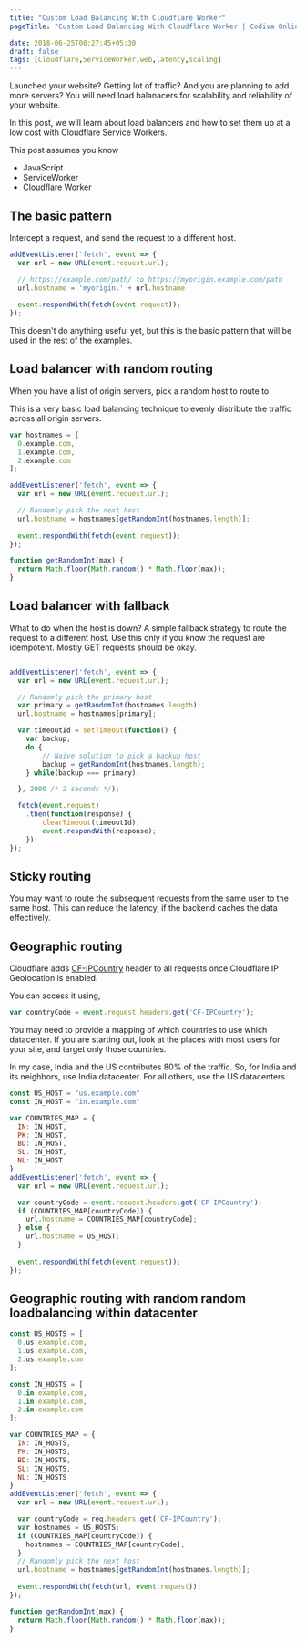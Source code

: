 ```yaml
---
title: "Custom Load Balancing With Cloudflare Worker"
pageTitle: "Custom Load Balancing With Cloudflare Worker | Codiva Online Compiler Blog"

date: 2018-06-25T00:27:45+05:30
draft: false
tags: [Cloudflare,ServiceWorker,web,latency,scaling]
---
```

Launched your website? Getting lot of traffic? And you are planning to add more servers? You will need load balanacers for scalability and reliability of your website.

In this post, we will learn about load balancers and how to set them up at a low cost with Cloudflare Service Workers.
<!--more-->

This post assumes you know

*  JavaScript
*  ServiceWorker
*  Cloudflare Worker

## The basic pattern

Intercept a request, and send the request to a different host.

```javascript
addEventListener('fetch', event => {
  var url = new URL(event.request.url);

  // https://example.com/path/ to https://myorigin.example.com/path
  url.hostname = 'myorigin.' + url.hostname
  
  event.respondWith(fetch(event.request));
});

```
This doesn't do anything useful yet, but this is the basic pattern that will be used in the rest of the examples.

## Load balancer with random routing

When you have a list of origin servers, pick a random host to route to.

This is a very basic load balancing technique to evenly distribute the traffic across all origin servers.

```javascript
var hostnames = [
  0.example.com,
  1.example.com,
  2.example.com
];

addEventListener('fetch', event => {
  var url = new URL(event.request.url);

  // Randomly pick the next host 
  url.hostname = hostnames[getRandomInt(hostnames.length)];
  
  event.respondWith(fetch(event.request));
});

function getRandomInt(max) {
  return Math.floor(Math.random() * Math.floor(max));
}
```

## Load balancer with fallback

What to do when the host is down? A simple fallback strategy to route the request to a different host. Use this only if you know the request are idempotent. Mostly GET requests should be okay.

```javascript

addEventListener('fetch', event => {
  var url = new URL(event.request.url);

  // Randomly pick the primary host
  var primary = getRandomInt(hostnames.length);
  url.hostname = hostnames[primary];

  var timeoutId = setTimeout(function() {
    var backup;
    do {
        // Naive solution to pick a backup host
        backup = getRandomInt(hostnames.length);
    } while(backup === primary);

  }, 2000 /* 2 seconds */);

  fetch(event.request)
    .then(function(response) {
        clearTimeout(timeoutId);
        event.respondWith(response);
    });
});

```

## Sticky routing

You may want to route the subsequent requests from the same user to the same host. This can reduce the latency, if the backend caches the data effectively.

## Geographic routing
Cloudflare adds [CF-IPCountry](https://support.cloudflare.com/hc/en-us/articles/200168236-What-does-Cloudflare-IP-Geolocation-do-) header to all requests once Cloudflare IP Geolocation is enabled.

You can access it using,

```javascript
var countryCode = event.request.headers.get('CF-IPCountry');
```

You may need to provide a mapping of which countries to use which datacenter. If you are starting out, look at the places with most users for your site, and target only those countries.

In my case, India and the US contributes 80% of the traffic. So, for India and its neighbors, use India datacenter. For all others, use the US datacenters.

```javascript
const US_HOST = "us.example.com"
const IN_HOST = "in.example.com"

var COUNTRIES_MAP = {
  IN: IN_HOST,
  PK: IN_HOST,
  BD: IN_HOST,
  SL: IN_HOST,
  NL: IN_HOST
}
addEventListener('fetch', event => {
  var url = new URL(event.request.url);

  var countryCode = event.request.headers.get('CF-IPCountry');
  if (COUNTRIES_MAP[countryCode]) {
    url.hostname = COUNTRIES_MAP[countryCode];
  } else {
    url.hostname = US_HOST;
  }
  
  event.respondWith(fetch(event.request));
});
```

## Geographic routing with random random loadbalancing within datacenter

```javascript
const US_HOSTS = [
  0.us.example.com,
  1.us.example.com,
  2.us.example.com
];

const IN_HOSTS = [
  0.in.example.com,
  1.in.example.com,
  2.in.example.com
];

var COUNTRIES_MAP = {
  IN: IN_HOSTS,
  PK: IN_HOSTS,
  BD: IN_HOSTS,
  SL: IN_HOSTS,
  NL: IN_HOSTS
}
addEventListener('fetch', event => {
  var url = new URL(event.request.url);

  var countryCode = req.headers.get('CF-IPCountry');
  var hostnames = US_HOSTS;
  if (COUNTRIES_MAP[countryCode]) {
    hostnames = COUNTRIES_MAP[countryCode];
  }
  // Randomly pick the next host 
  url.hostname = hostnames[getRandomInt(hostnames.length)];
  
  event.respondWith(fetch(url, event.request));
});

function getRandomInt(max) {
  return Math.floor(Math.random() * Math.floor(max));
}
```
